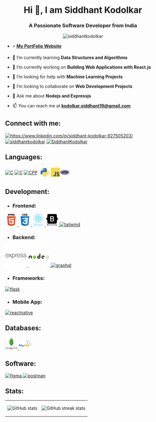 <!--
**SiddhantKodolkar/SiddhantKodolkar** is a ✨ _special_ ✨ repository because its `README.md` (this file) appears on your GitHub profile.

Here are some ideas to get you started:

- 🔭 I’m currently working on ...
- 🌱 I’m currently learning ...
- 👯 I’m looking to collaborate on ...
- 🤔 I’m looking for help with ...
- 💬 Ask me about ...
- 📫 How to reach me: ...
- 😄 Pronouns: ...
- ⚡ My Portfolio Website: ...
-->

<h1 align="center">Hi 👋, I am Siddhant Kodolkar</h1>
<h3 align="center">A Passionate Software Developer from India</h3>

<p align="center"> <img src="https://komarev.com/ghpvc/?username=siddhantkodolkar&label=Profile%20views&color=0e75b6&style=flat" alt="siddhantkodolkar" /> </p>

- ⚡  **[My PortFolio Website](https://siddhantkodolkar.github.io)**

- 🌱 I’m currently learning **Data Structures and Algorithms**

- 🔭 I’m currently working on **Building Web Applications with React.js**

- 🤝 I’m looking for help with **Machine Learning Projects**

- 👯 I’m looking to collaborate on **Web Development Projects**

- 💬 Ask me about **Nodejs and Expressjs**

- 📫 You can reach me at **kodolkar.siddhant19@gmail.com**


<h2 align="left">Connect with me:</h3>
<p align="left">
<a href="https://www.linkedin.com/in/siddhant-kodolkar-927505203/" target="blank"><img align="center" src="https://raw.githubusercontent.com/rahuldkjain/github-profile-readme-generator/master/src/images/icons/Social/linked-in-alt.svg" alt="https://www.linkedin.com/in/siddhant-kodolkar-927505203/" height="30" width="40" /></a>
<a href="https://www.leetcode.com/siddhantkodolkar" target="blank"><img align="center" src="https://raw.githubusercontent.com/rahuldkjain/github-profile-readme-generator/master/src/images/icons/Social/leet-code.svg" alt="siddhantkodolkar" height="30" width="40" /></a>
<a href="https://www.codingninjas.com/codestudio/profile/b2c62ef8-3669-4bb7-ac58-22c0afc2ac9f" target="blank"><img align="center" src="https://files.codingninjas.in/0000000000000723.jpg" alt="SiddhantKodolkar" height="30" width="40" /></a>
</p>


<h2 align="left">Languages:</h3>
 
[<img align="center" src="https://upload.wikimedia.org/wikipedia/commons/thumb/1/18/C_Programming_Language.svg/1200px-C_Programming_Language.svg.png" width="30" alt="C" />](https://en.wikipedia.org/wiki/C_(programming_language))  [<img align="center" src="https://upload.wikimedia.org/wikipedia/en/thumb/3/30/Java_programming_language_logo.svg/120px-Java_programming_language_logo.svg.png" width="20" alt="C" />](https://en.wikipedia.org/wiki/Java_(programming_language))  [<img align="center" src="https://upload.wikimedia.org/wikipedia/commons/thumb/1/18/ISO_C%2B%2B_Logo.svg/1200px-ISO_C%2B%2B_Logo.svg.png" width="30" alt="CPP" />](https://en.wikipedia.org/wiki/cpp)  [<img align="center" src="https://raw.githubusercontent.com/github/explore/80688e429a7d4ef2fca1e82350fe8e3517d3494d/topics/python/python.png" width="40" alt="Python" />](https://www.python.org/)[<img align="center" src="https://raw.githubusercontent.com/github/explore/80688e429a7d4ef2fca1e82350fe8e3517d3494d/topics/javascript/javascript.png" width="30" alt="JS" />](https://en.wikipedia.org/wiki/JavaScript)[<img align="center" src="https://raw.githubusercontent.com/github/explore/80688e429a7d4ef2fca1e82350fe8e3517d3494d/topics/php/php.png" width="30" alt="Php" />](https://en.wikipedia.org/wiki/php)

<h2 align="left">Development:</h3>

- ### **Frontend:**
<a href="https://www.w3.org/html/" target="_blank" rel="noreferrer"> <img 
src="https://raw.githubusercontent.com/devicons/devicon/master/icons/html5/html5-original-wordmark.svg" alt="html5" width="40" height="40"/> 
<a href="https://www.w3schools.com/css/" target="_blank" rel="noreferrer"> <img src="https://raw.githubusercontent.com/devicons/devicon/master/icons/css3/css3-original-wordmark.svg" alt="css3" width="40" height="40"/>
<a href="https://reactjs.org/" target="_blank" rel="noreferrer"> <img src="https://raw.githubusercontent.com/devicons/devicon/master/icons/react/react-original-wordmark.svg" alt="react" width="40" height="40"/> </a>
<a href="https://getbootstrap.com" target="_blank" rel="noreferrer"> <img src="https://raw.githubusercontent.com/devicons/devicon/master/icons/bootstrap/bootstrap-plain-wordmark.svg" alt="bootstrap" width="40" height="40"/>
<a href="https://tailwindcss.com/" target="_blank" rel="noreferrer"> <img
src="https://www.vectorlogo.zone/logos/tailwindcss/tailwindcss-icon.svg" alt="tailwind" width="40" height="40"/> </a>

- ### **Backend:**

<a href="https://expressjs.com" target="_blank" rel="noreferrer"> <img src="https://raw.githubusercontent.com/devicons/devicon/master/icons/express/express-original-wordmark.svg" alt="express" width="70" height="70"/>
<a href="https://nodejs.org" target="_blank" rel="noreferrer"> <img src="https://raw.githubusercontent.com/devicons/devicon/master/icons/nodejs/nodejs-original-wordmark.svg" alt="nodejs" width="70" height="70"/>
<a href="https://graphql.org" target="_blank" rel="noreferrer"> <img src="https://www.vectorlogo.zone/logos/graphql/graphql-icon.svg" alt="graphql" width="50" height="70"/> </a> 
 
 - ### **Frameworks:**

<a href="https://flask.palletsprojects.com/" target="_blank" rel="noreferrer"> <img src="https://www.vectorlogo.zone/logos/pocoo_flask/pocoo_flask-icon.svg" alt="flask" width="50" height="50"/> </a>
 
- ### **Mobile App:**
 <a href="https://reactnative.dev/" target="_blank" rel="noreferrer"> <img src="https://reactnative.dev/img/header_logo.svg" alt="reactnative" width="40" height="40"/> </a> 


<h2 align="left">Databases:</h3>
<a href="https://www.mongodb.com/" target="_blank" rel="noreferrer"> <img src="https://raw.githubusercontent.com/devicons/devicon/master/icons/mongodb/mongodb-original-wordmark.svg" alt="mongodb" width="40" height="40"/> </a>
 <a href="https://www.mysql.com/" target="_blank" rel="noreferrer"> <img src="https://raw.githubusercontent.com/devicons/devicon/master/icons/mysql/mysql-original-wordmark.svg" alt="mysql" width="40" height="40"/> </a>
 
<h2 align="left">Software:</h3>
<a href="https://www.figma.com/" target="_blank" rel="noreferrer"> <img src="https://www.vectorlogo.zone/logos/figma/figma-icon.svg" alt="figma" width="40" height="40"/> </a> 
<a href="https://postman.com" target="_blank" rel="noreferrer"> <img src="https://www.vectorlogo.zone/logos/getpostman/getpostman-icon.svg" alt="postman" width="40" height="40"/> </a>

## Stats:

 <table>
  <tr>
    <td>

![GitHub stats](https://github-readme-stats.vercel.app/api?username=SiddhantKodolkar&show_icons=true&count_private=true&theme=react&hide_border=true&bg_color=0D1117)
   </td>
   <td>  

 ![GitHub streak stats](https://github-readme-streak-stats.herokuapp.com/?user=SiddhantKodolkar&theme=react&hide_border=true&stroke=0000&background=0000007)
     </td>
      </tr>
  </table>
